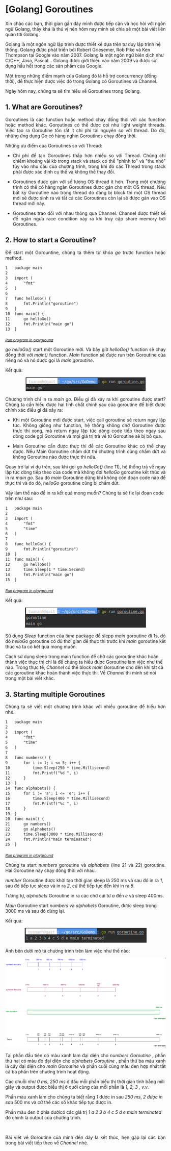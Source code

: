 # [Golang] Goroutines

<p align="justify">
Xin chào các bạn, thời gian gần đây mình được tiếp cận và học hỏi với ngôn ngữ Golang, thấy khá là thú vị nên hôm nay mình sẽ chia sẻ một bài viết liên quan tới Golang.

Golang là một ngôn ngữ lập trình được thiết kế dựa trên tư duy lập trình hệ thống. Golang được phát triển bởi Robert Griesemer, Rob Pike và Ken Thompson tại Google vào năm 2007. Golang là một ngôn ngữ biên dịch như C/C++, Java, Pascal… Golang được giới thiệu vào năm 2009 và được sử dụng hầu hết trong các sản phẩm của Google.

Một trong những điểm mạnh của Golang đó là hỗ trợ concurrency (đồng thời), để thực hiện được việc đó trong Golang có Goroutines và Channel.

Ngày hôm nay, chúng ta sẽ tìm hiểu về Goroutines trong Golang.
</p>

## 1. What are Goroutines?
<p align="justify">
Goroutines là các function hoặc method chạy đồng thời với các function hoặc method khác. Goroutines có thể được coi như light weight threads. Việc tạo ra Goroutine tốn rất ít chi phí tài nguyên so với thread. Do đó, những ứng dụng Go có hàng nghìn Goroutines chạy đồng thời.

Những ưu điểm của Goroutines so với Thread:
</p>

*   <p align="justify">Chi phí để tạo Goroutines thấp hơn nhiều so với Thread. Chúng chỉ chiếm khoảng vài kb trong stack và stack có thể "phình to" và "thu nhỏ" tùy vào nhu cầu của chương trình, trong khi đó các Thread trong stack phải được xác định cụ thể và không thể thay đổi.</p>

*   <p align="justify">Goroutines được gán với số lượng OS thread ít hơn. Trong một chương trình có thể có hàng ngàn Goroutines được gán cho một OS thread. Nếu bất kỳ Goroutine nào trong thread đó đang bị block thì một OS thread mới sẽ được sinh ra và tất cả các Goroutines còn lại sẽ được gán vào OS thread mới này. </p>

*   <p align="justify">Goroutines trao đổi với nhau thông qua Channel. Channel được thiết kế để ngăn ngừa race condition xảy ra khi truy cập share memory bởi Goroutines. </p>

## 2. How to start a Goroutine?
<p align="justify">Để start một Gorountine, chúng ta thêm từ khóa <i>go</i> trước function hoặc method.</p>

```golang
1   package main
2
3   import (
4       "fmt"
5   )
6
7   func helloGo() {
8       fmt.Println("goroutine")
9   }
10  func main() {
11      go helloGo()
12      fmt.Println("main go")
13  }
```
<sub>*[Run program in playground](https://play.golang.org/p/zC78_fc1Hn)*</sub>

<p align="justify"><i>go helloGo()</i> start một Goroutine mới. Và bây giờ <i>helloGo()</i> function sẽ chạy đồng thời với <i>main()</i> function. <i>Main</i> function sẽ được run trên Goroutine của riêng nó và nó được gọi là <i>main goroutine</i>.

Kết quả:
</p>
<p align="center"><img src="../assets/201901/1.png"/></p>
<p align="justify">
Chương trình chỉ in ra <i>main go</i>. Điều gì đã xảy ra khi goroutine được start? Chúng ta cần hiểu được hai tính chất chính sau của goroutine để biết được chính xác điều gì đã xảy ra:
</p>

* <p align="justify">Khi một Goroutine mới được start, việc call goroutine sẽ return ngay lập tức. Không giống như function, hệ thống không chờ Goroutine được thực thi xong, mà return ngay lập tức dòng code tiếp theo ngay sau dòng code gọi Goroutine và mọi giá trị trả về từ Goroutine sẽ bị bỏ qua.</p>

* <p align="justify">Main Goroutine cần được thực thi để các Goroutine khác có thể chạy được. Nếu Main Goroutine chấm dứt thì chương trình cũng chấm dứt và không Goroutine nào được thực thi nữa.</p>

<p align="justify">
Quay trở lại ví dụ trên, sau khi gọi <i>go helloGo()</i> (line 11), hệ thống trả về ngay lập tức dòng tiếp theo của code mà không đợi <i>helloGo</i> goroutine kết thúc và in ra <i>main go</i>. Sau đó <i>main</i> Goroutine dừng khi không còn đoạn code nào để thực thi và do đó, <i>helloGo</i> goroutine cũng bị chấm dứt.

Vậy làm thể nào để in ra kết quả mong muốn? Chúng ta sẽ fix lại đoạn code trên như sau:
</p>

```golang
1   package main
2
3   import (
4       "fmt"
5       "time"
6   )
7
8   func helloGo() {
9       fmt.Println("goroutine")
10  }
11  func main() {
12      go helloGo()
13      time.Sleep(1 * time.Second)
14      fmt.Println("main go")
15  }
```
<sub>*[Run program in playground](https://play.golang.org/p/U9ZZuSql8-)*</sub>

Kết quả:
<p align="center"><img src="../assets/201901/2.png"/></p>
<p align="justify">
Sử dụng <i>Sleep</i> function của <i>time</i> package để slepp <i>main</i> goroutine đi 1s, dó đó <i>helloGo</i> goroutine có đủ thời gian để thực thi trước khi <i>main</i> goroutine kết thúc và ta có kết quả mong muốn.

Cách sử dụng sleep trong main function để chờ các goroutine khác hoàn thành việc thực thi chỉ là để chúng ta hiểu được Goroutine làm việc như thế nào. Trong thực tế, <i>Channel</i> có thể block <i>main</i> Goroutine cho đến khi tất cả các goroutine khác hoàn thành việc thực thi. Về <i>Channel</i> thì mình sẽ nói trong một bài viết khác.
</p>

## 3. Starting multiple Goroutines
<p align="justify">Chúng ta sẽ viết một chương trình khác với nhiều goroutine để hiểu hơn nhé.</p>

```golang
1   package main
2
3   import (
4       "fmt"
5       "time"
6   )
7
8   func numbers() {
9       for i := 1; i <= 5; i++ {
10          time.Sleep(250 * time.Millisecond)
11          fmt.Printf("%d ", i)
12      }
13  }
14  func alphabets() {
15      for i := 'a'; i <= 'e'; i++ {
16          time.Sleep(400 * time.Millisecond)
17          fmt.Printf("%c ", i)
18      }
19  }
20  func main() {
21      go numbers()
22      go alphabets()
23      time.Sleep(3000 * time.Millisecond)
24      fmt.Println("main terminated")
25  }
```
<sub>*[Run program in playground](https://play.golang.org/p/oltn5nw0w3)*</sub>
<p align="justify">
Chúng ta start <i>numbers</i> goroutine và <i>alphabets</i> (line 21 và 22) goroutine. Hai Goroutine này chạy đồng thời với nhau.

<i>number</i> Goroutine được khởi tạo thời gian sleep là 250 ms và sau đó in ra <i>1</i>, sau đó tiếp tục sleep và in ra <i>2</i>, cứ thế tiếp tục đến khi in ra <i>5</i>. 

Tương tự, <i>alphabets</i> Goroutine in ra các chữ cái từ <i>a</i> đến <i>e</i> và sleep 400ms. 

<i>Main</i> Goroutine start <i>numbers</i> và <i>alphabets</i> Goroutine, được sleep trong 3000 ms và sau đó dừng lại.
</p>
Kết quả:
<p align="center"><img src="../assets/201901/3.png"/></p>

<p align="justify">
Ảnh bên dưới mô tả chương trình trên làm việc như thế nào:
</p>
<p align="center"><img src="../assets/201901/4.png"/></p>
<p align="justify">
Tại phần đầu tiên có màu xanh lam đại diện cho <i>numbers Goroutine</i> , phần thứ hai có màu đỏ đại diện cho <i>alphabets Goroutine</i> , phần thứ ba màu xanh lá cây đại diện cho <i>main Goroutine</i> và phần cuối cùng màu đen hợp nhất tất cả ba phần trên chương trình hoạt động.

Các chuỗi như <i>0 ms</i>, <i>250 ms</i> ở đầu mỗi phần biểu thị thời gian tính bằng mili giây và output được biểu thị ở dưới cùng của mỗi phần là <i>1, 2, 3 , v.v</i>. 

Phần màu xanh lam cho chúng ta biết rằng <i>1</i> được in sau <i>250 ms</i>, <i>2 được in sau </i>500 ms và cứ thế các số khác tiếp tục được in. 

Phần màu đen ở phía dướicó các giá trị <i>1 a 2 3 b 4 c 5 d e main terminated</i> đó chính là output của chương trình.
</p>
<br/>
<p align="justify">Bài viết về Goroutine của mình đến đây là kết thúc, hẹn gặp lại các bạn trong bài viết tiếp theo về <i>Channel</i> nhé.</p>
